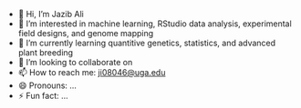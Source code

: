 - 👋 Hi, I’m Jazib Ali
- 👀 I’m interested in machine learning, RStudio data analysis, experimental field designs, and genome mapping
- 🌱 I’m currently learning quantitive genetics, statistics, and advanced plant breeding 
- 💞️ I’m looking to collaborate on
- 📫 How to reach me: ji08046@uga.edu
- 😄 Pronouns: ...
- ⚡ Fun fact: ...

<!---
Jazib001/Jazib001 is a ✨ special ✨ repository because its `README.md` (this file) appears on your GitHub profile.
You can click the Preview link to take a look at your changes.
--->
